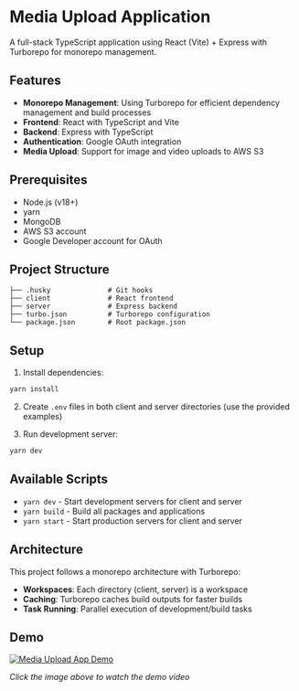 # Media Upload Application

A full-stack TypeScript application using React (Vite) + Express with Turborepo for monorepo management.

## Features

- **Monorepo Management**: Using Turborepo for efficient dependency management and build processes
- **Frontend**: React with TypeScript and Vite
- **Backend**: Express with TypeScript
- **Authentication**: Google OAuth integration
- **Media Upload**: Support for image and video uploads to AWS S3

## Prerequisites

- Node.js (v18+)
- yarn
- MongoDB
- AWS S3 account
- Google Developer account for OAuth

## Project Structure

```
├── .husky              # Git hooks
├── client              # React frontend
├── server              # Express backend
├── turbo.json          # Turborepo configuration
└── package.json        # Root package.json
```

## Setup

1. Install dependencies:

```bash
yarn install
```

2. Create `.env` files in both client and server directories (use the provided examples)

3. Run development server:

```bash
yarn dev
```

## Available Scripts

- `yarn dev` - Start development servers for client and server
- `yarn build` - Build all packages and applications
- `yarn start` - Start production servers for client and server

## Architecture

This project follows a monorepo architecture with Turborepo:

- **Workspaces**: Each directory (client, server) is a workspace
- **Caching**: Turborepo caches build outputs for faster builds
- **Task Running**: Parallel execution of development/build tasks

## Demo

[![Media Upload App Demo](https://img.youtube.com/vi/QxtO7evoFSk/hqdefault.jpg)](https://www.youtube.com/watch?v=QxtO7evoFSk)

_Click the image above to watch the demo video_
